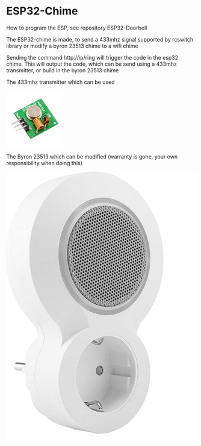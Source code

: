 # ESP32-Chime

How to program the ESP, see repository ESP32-Doorbell

The ESP32-chime is made, to send a 433mhz signal supported by rcswitch library or modify a byron 23513 chime to a wifi chime

Sending the command http://ip/ring will trigger the code in the esp32 chime.
This will output the code, which can be send using a 433mhz transmitter, or build in the byron 23513 chime

The 433mhz transmitter which can be used

<img src="assets/Readme_home_pictures/433Mhz-RF-Wireless-transmitter.jpg" width="150" >

The Byron 23513 which can be modified (warranty is gone, your own responsibility when doing this)

<img src="assets/Readme_home_pictures/byron_dby-23513.jpg" heigth="300" >
